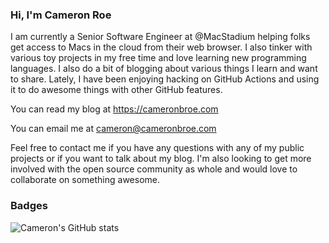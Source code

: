 ### Hi, I'm Cameron Roe

I am currently a Senior Software Engineer at @MacStadium helping folks get access to Macs in the cloud from their web browser. I also tinker with various toy projects in my free time and love learning new programming languages. I also do a bit of blogging about various things I learn and want to share. Lately, I have been enjoying hacking on GitHub Actions and using it to do awesome things with other GitHub features.

You can read my blog at https://cameronbroe.com

You can email me at cameron@cameronbroe.com

Feel free to contact me if you have any questions with any of my public projects or if you want to talk about my blog. I'm also looking to get more involved with the open source community as whole and would love to collaborate on something awesome.

<!--
**cameronbroe/cameronbroe** is a ✨ _special_ ✨ repository because its `README.md` (this file) appears on your GitHub profile.

Here are some ideas to get you started:

- 🔭 I’m currently working on ...
- 🌱 I’m currently learning ...
- 👯 I’m looking to collaborate on ...
- 🤔 I’m looking for help with ...
- 💬 Ask me about ...
- 📫 How to reach me: ...
- 😄 Pronouns: ...
- ⚡ Fun fact: ...
-->

### Badges

![Cameron's GitHub stats](https://github-readme-stats.vercel.app/api?username=cameronbroe&show_icons=true&theme=synthwave)
